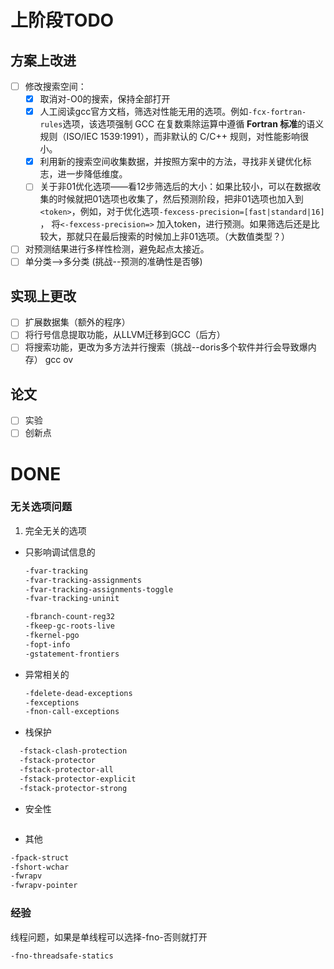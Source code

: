 # 上阶段TODO
## 方案上改进
- [ ] 修改搜索空间：
	- [x] 取消对-O0的搜索，保持全部打开
	- [x]  人工阅读gcc官方文档，筛选对性能无用的选项。例如`-fcx-fortran-rules`选项，该选项强制 GCC 在复数乘除运算中遵循 ​**​Fortran 标准​**​的语义规则（ISO/IEC 1539:1991），而非默认的 C/C++ 规则，对性能影响很小。
	- [x] 利用新的搜索空间收集数据，并按照方案中的方法，寻找非关键优化标志，进一步降低维度。
	- [ ]  关于非01优化选项——看12步筛选后的大小：如果比较小，可以在数据收集的时候就把01选项也收集了，然后预测阶段，把非01选项也加入到`<token>`，例如，对于优化选项`-fexcess-precision=[fast|standard|16]` ， 将`<-fexcess-precision=>` 加入token，进行预测。如果筛选后还是比较大，那就只在最后搜索的时候加上非01选项。（大数值类型？）
- [ ] 对预测结果进行多样性检测，避免起点太接近。
- [ ] 单分类-->多分类 (挑战--预测的准确性是否够)
## 实现上更改
- [ ] 扩展数据集（额外的程序）
- [ ] 将行号信息提取功能，从LLVM迁移到GCC（后方）
- [ ] 将搜索功能，更改为多方法并行搜索（挑战--doris多个软件并行会导致爆内存）
gcc ov
## 论文
- [ ] 实验
- [ ] 创新点
# DONE
### 无关选项问题
1. 完全无关的选项
* 只影响调试信息的
	```bash
	-fvar-tracking
	-fvar-tracking-assignments
	-fvar-tracking-assignments-toggle
	-fvar-tracking-uninit
	
	-fbranch-count-reg32 
	-fkeep-gc-roots-live
	-fkernel-pgo
	-fopt-info
	-gstatement-frontiers
	```
*  异常相关的
	```bash
	-fdelete-dead-exceptions
	-fexceptions
	-fnon-call-exceptions
	```
* 栈保护
```bash
  -fstack-clash-protection              
  -fstack-protector                     
  -fstack-protector-all                 
  -fstack-protector-explicit            
  -fstack-protector-strong              
```
* 安全性
```bash

```
* 其他
```bash
-fpack-struct
-fshort-wchar
-fwrapv
-fwrapv-pointer
```

### 经验
线程问题，如果是单线程可以选择-fno-否则就打开
```bash
-fno-threadsafe-statics
```

